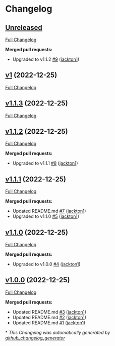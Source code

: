 # Changelog

## [Unreleased](https://github.com/tj-actions/vercel-wait/tree/HEAD)

[Full Changelog](https://github.com/tj-actions/vercel-wait/compare/v1...HEAD)

**Merged pull requests:**

- Upgraded to v1.1.2 [\#9](https://github.com/tj-actions/vercel-wait/pull/9) ([jackton1](https://github.com/jackton1))

## [v1](https://github.com/tj-actions/vercel-wait/tree/v1) (2022-12-25)

[Full Changelog](https://github.com/tj-actions/vercel-wait/compare/v1.1.3...v1)

## [v1.1.3](https://github.com/tj-actions/vercel-wait/tree/v1.1.3) (2022-12-25)

[Full Changelog](https://github.com/tj-actions/vercel-wait/compare/v1.1.2...v1.1.3)

## [v1.1.2](https://github.com/tj-actions/vercel-wait/tree/v1.1.2) (2022-12-25)

[Full Changelog](https://github.com/tj-actions/vercel-wait/compare/v1.1.1...v1.1.2)

**Merged pull requests:**

- Upgraded to v1.1.1 [\#8](https://github.com/tj-actions/vercel-wait/pull/8) ([jackton1](https://github.com/jackton1))

## [v1.1.1](https://github.com/tj-actions/vercel-wait/tree/v1.1.1) (2022-12-25)

[Full Changelog](https://github.com/tj-actions/vercel-wait/compare/v1.1.0...v1.1.1)

**Merged pull requests:**

- Updated README.md [\#7](https://github.com/tj-actions/vercel-wait/pull/7) ([jackton1](https://github.com/jackton1))
- Upgraded to v1.1.0 [\#5](https://github.com/tj-actions/vercel-wait/pull/5) ([jackton1](https://github.com/jackton1))

## [v1.1.0](https://github.com/tj-actions/vercel-wait/tree/v1.1.0) (2022-12-25)

[Full Changelog](https://github.com/tj-actions/vercel-wait/compare/v1.0.0...v1.1.0)

**Merged pull requests:**

- Upgraded to v1.0.0 [\#4](https://github.com/tj-actions/vercel-wait/pull/4) ([jackton1](https://github.com/jackton1))

## [v1.0.0](https://github.com/tj-actions/vercel-wait/tree/v1.0.0) (2022-12-25)

[Full Changelog](https://github.com/tj-actions/vercel-wait/compare/eb356816c048225c43bf1d01d1100a85b1077da0...v1.0.0)

**Merged pull requests:**

- Updated README.md [\#3](https://github.com/tj-actions/vercel-wait/pull/3) ([jackton1](https://github.com/jackton1))
- Updated README.md [\#2](https://github.com/tj-actions/vercel-wait/pull/2) ([jackton1](https://github.com/jackton1))
- Updated README.md [\#1](https://github.com/tj-actions/vercel-wait/pull/1) ([jackton1](https://github.com/jackton1))



\* *This Changelog was automatically generated by [github_changelog_generator](https://github.com/github-changelog-generator/github-changelog-generator)*
